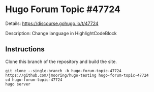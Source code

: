 # Hugo Forum Topic #47724

Details: <https://discourse.gohugo.io/t/47724>

Description: Change language in HighlightCodeBlock

## Instructions

Clone this branch of the repository and build the site.

```text
git clone --single-branch -b hugo-forum-topic-47724 https://github.com/jmooring/hugo-testing hugo-forum-topic-47724
cd hugo-forum-topic-47724
hugo server
```
